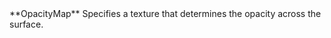 <tr>
<td>**OpacityMap**</td>
<td>Specifies a texture that determines the opacity across the surface.</td>
</tr>
